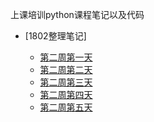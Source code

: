 上课培训python课程笔记以及代码

- [1802整理笔记]

  - [第二周第一天](qf_1802/day1/笔记/笔记.txt)
  - [第二周第二天](qf_1802/day2/笔记/笔记.txt)
  - [第二周第三天](qf_1802/day3/笔记/笔记.txt)
  - [第二周第四天](qf_1802/day4/笔记/笔记.txt)
  - [第二周第五天](qf_1802/day5/笔记/笔记.md)
  
  
